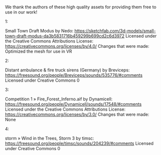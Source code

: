 We thank the authors of these high quality assets for providing them free to use in our work! 


1: 

Small Town Draft Modus by Nedo: https://sketchfab.com/3d-models/small-town-draft-modus-da3b5831716b459299b699cd2c6d3972
Licensed under the Creative Commons Attributions License: https://creativecommons.org/licenses/by/4.0/
Changes that were made: Optimized the mesh for use in VR

2:

Distant ambulance & fire truck sirens (Germany) by Breviceps: https://freesound.org/people/Breviceps/sounds/535776/#comments
Licensed under Creative Commons 0

3:

Competition 1 » Fire_Forest_Inferno.aif by Dynamicell: https://freesound.org/people/Dynamicell/sounds/17548/#comments
Licensed under the Creative Commons Attributions License:  https://creativecommons.org/licenses/by/3.0/
Changes that were made: None

4:

 storm » Wind in the Trees, Storm 3 by timsc: https://freesound.org/people/timsc/sounds/204239/#comments
 Licensed under Creative Commons 0
